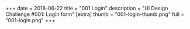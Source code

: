 +++
date = 2018-06-22
title = "001 Login"
description = "UI Design Challenge #001: Login form"
[extra]
thumb = "001-login-thumb.png"
full = "001-login.png"
+++
